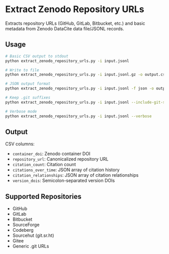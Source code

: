 # Extract Zenodo Repository URLs

Extracts repository URLs (GitHub, GitLab, Bitbucket, etc.) and basic metadata from Zenodo DataCite data file/JSONL records.


## Usage

```bash
# Basic CSV output to stdout
python extract_zenodo_repository_urls.py -i input.jsonl

# Write to file
python extract_zenodo_repository_urls.py -i input.jsonl.gz -o output.csv

# JSON output format
python extract_zenodo_repository_urls.py -i input.jsonl -f json -o output.json

# Keep .git suffixes
python extract_zenodo_repository_urls.py -i input.jsonl --include-git-suffix

# Verbose mode
python extract_zenodo_repository_urls.py -i input.jsonl --verbose
```

## Output

CSV columns:
- `container_doi`: Zenodo container DOI
- `repository_url`: Canonicalized repository URL
- `citation_count`: Citation count
- `citations_over_time`: JSON array of citation history
- `citation_relationships`: JSON array of citation relationships
- `version_dois`: Semicolon-separated version DOIs

## Supported Repositories

- GitHub
- GitLab
- Bitbucket
- SourceForge
- Codeberg
- Sourcehut (git.sr.ht)
- Gitee
- Generic .git URLs
